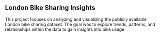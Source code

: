 ## London Bike Sharing Insights

This project focuses on analyzing and visualizing the publicly available London bike sharing dataset. The goal was to explore trends, patterns, and relationships within the data to gain insights into bike usage.
